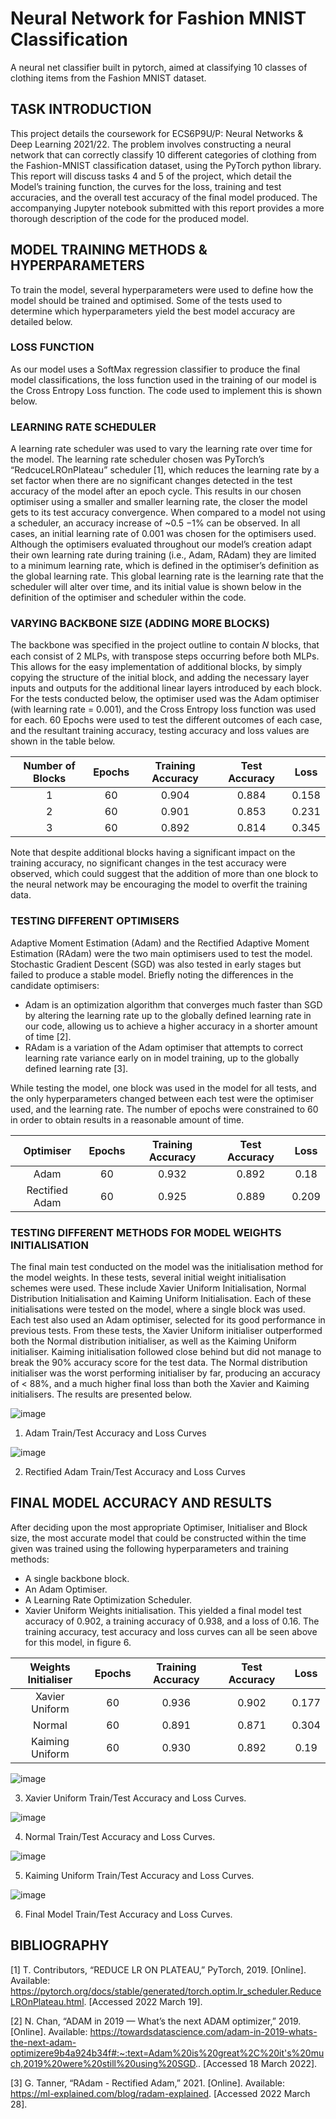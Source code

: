 # Neural Network for Fashion MNIST Classification
A neural net classifier built in pytorch, aimed at classifying 10 classes of clothing items from the Fashion MNIST dataset.


## TASK INTRODUCTION
This project details the coursework for ECS6P9U/P: Neural Networks & Deep Learning 2021/22. The problem involves
constructing a neural network that can correctly classify 10 different categories of clothing from the Fashion-MNIST
classification dataset, using the PyTorch python library. This report will discuss tasks 4 and 5 of the project, which detail the
Model’s training function, the curves for the loss, training and test accuracies, and the overall test accuracy of the final
model produced. The accompanying Jupyter notebook submitted with this report provides a more thorough description of
the code for the produced model.


## MODEL TRAINING METHODS & HYPERPARAMETERS
To train the model, several hyperparameters were used to define how the model should be trained and optimised. Some of
the tests used to determine which hyperparameters yield the best model accuracy are detailed below.


### LOSS FUNCTION
As our model uses a SoftMax regression classifier to produce the final model classifications, the loss function used in the
training of our model is the Cross Entropy Loss function. The code used to implement this is shown below.


### LEARNING RATE SCHEDULER
A learning rate scheduler was used to vary the learning rate over time for the model. The learning rate scheduler chosen
was PyTorch’s “RedcuceLROnPlateau” scheduler [1], which reduces the learning rate by a set factor when there are no
significant changes detected in the test accuracy of the model after an epoch cycle. This results in our chosen optimiser
using a smaller and smaller learning rate, the closer the model gets to its test accuracy convergence. When compared to a
model not using a scheduler, an accuracy increase of ~0.5 −1% can be observed. In all cases, an initial learning rate of
0.001 was chosen for the optimisers used. Although the optimisers evaluated throughout our model’s creation adapt their
own learning rate during training (i.e., Adam, RAdam) they are limited to a minimum learning rate, which is defined in the
optimiser’s definition as the global learning rate. This global learning rate is the learning rate that the scheduler will alter
over time, and its initial value is shown below in the definition of the optimiser and scheduler within the code.


### VARYING BACKBONE SIZE (ADDING MORE BLOCKS)
The backbone was specified in the project outline to contain 𝑁 blocks, that each consist of 2 MLPs, with transpose steps
occurring before both MLPs. This allows for the easy implementation of additional blocks, by simply copying the structure
of the initial block, and adding the necessary layer inputs and outputs for the additional linear layers introduced by each
block. For the tests conducted below, the optimiser used was the Adam optimiser (with learning rate = 0.001), and the Cross
Entropy loss function was used for each. 60 Epochs were used to test the different outcomes of each case, and the resultant
training accuracy, testing accuracy and loss values are shown in the table below.

| Number of Blocks | Epochs | Training Accuracy | Test Accuracy | Loss  |
| :---:            | :---:  | :---:             | :---:         |:---:  |
| 1                | 60     | 0.904             | 0.884         | 0.158 |
| 2                | 60     | 0.901             | 0.853         | 0.231 |
| 3                | 60     | 0.892             | 0.814         | 0.345 |

Note that despite additional blocks having a significant impact on the training accuracy, no significant changes in the test
accuracy were observed, which could suggest that the addition of more than one block to the neural network may be
encouraging the model to overfit the training data.
 
 
### TESTING DIFFERENT OPTIMISERS
Adaptive Moment Estimation (Adam) and the Rectified Adaptive Moment Estimation (RAdam) were the two main
optimisers used to test the model. Stochastic Gradient Descent (SGD) was also tested in early stages but failed to produce a
stable model. Briefly noting the differences in the candidate optimisers:
* Adam is an optimization algorithm that converges much faster than SGD by altering the learning rate up to the globally defined learning rate in our code, allowing us to achieve a higher accuracy in a shorter amount of time [2].
* RAdam is a variation of the Adam optimiser that attempts to correct learning rate variance early on in model training, up to the globally defined learning rate [3].

While testing the model, one block was used in the model for all tests, and the only hyperparameters changed between
each test were the optimiser used, and the learning rate. The number of epochs were constrained to 60 in order to obtain
results in a reasonable amount of time.

| Optimiser      | Epochs | Training Accuracy | Test Accuracy | Loss  |
| :---:          | :---:  | :---:             | :---:         | :---: |
| Adam           | 60     | 0.932             | 0.892         | 0.18  |
| Rectified Adam | 60     | 0.925             | 0.889         | 0.209 |


### TESTING DIFFERENT METHODS FOR MODEL WEIGHTS INITIALISATION
The final main test conducted on the model was the initialisation method for the model weights. In these tests, several
initial weight initialisation schemes were used. These include Xavier Uniform Initialisation, Normal Distribution Initialisation
and Kaiming Uniform Initialisation. Each of these initialisations were tested on the model, where a single block was used.
Each test also used an Adam optimiser, selected for its good performance in previous tests. From these tests, the Xavier
Uniform initialiser outperformed both the Normal distribution initialiser, as well as the Kaiming Uniform initialiser. Kaiming
initialisation followed close behind but did not manage to break the 90% accuracy score for the test data. The Normal distribution initialiser was the worst performing initialiser by far, producing an accuracy of < 88%, and a much higher final
loss than both the Xavier and Kaiming initialisers. The results are presented below.

![image](https://user-images.githubusercontent.com/57494763/189677639-5f2041ea-6da5-4437-88e6-78dbb842c2d5.png)

1. Adam Train/Test Accuracy and Loss Curves 

![image](https://user-images.githubusercontent.com/57494763/189677712-1dea1510-1c3c-481e-ab9c-7a4c921e83a7.png)

2. Rectified Adam Train/Test Accuracy and Loss Curves


## FINAL MODEL ACCURACY AND RESULTS
After deciding upon the most appropriate Optimiser, Initialiser and Block size, the most accurate model that could be
constructed within the time given was trained using the following hyperparameters and training methods:
* A single backbone block.
* An Adam Optimiser.
* A Learning Rate Optimization Scheduler.
* Xavier Uniform Weights initialisation.
This yielded a final model test accuracy of 0.902, a training accuracy of 0.938, and a loss of 0.16. The training accuracy, test
accuracy and loss curves can all be seen above for this model, in figure 6.

| Weights Initialiser | Epochs | Training Accuracy | Test Accuracy | Loss  |
| :---:               | :---:  | :---:             | :---:         | :---: |
| Xavier Uniform      | 60     | 0.936             | 0.902         | 0.177 |
| Normal              | 60     | 0.891             | 0.871         | 0.304 |
| Kaiming Uniform     | 60     | 0.930             | 0.892         | 0.19  |

![image](https://user-images.githubusercontent.com/57494763/189679138-ad43c08f-7639-42c3-85ad-3a0ac0846fe3.png)

3. Xavier Uniform Train/Test Accuracy and Loss Curves.

![image](https://user-images.githubusercontent.com/57494763/189679195-7b49896d-000e-485d-a202-27acfa73ebd9.png)

4. Normal Train/Test Accuracy and Loss Curves.

![image](https://user-images.githubusercontent.com/57494763/189679246-3d2971bc-6fc9-42ac-94b4-3b3500204c0b.png)

5. Kaiming Uniform Train/Test Accuracy and Loss Curves.

![image](https://user-images.githubusercontent.com/57494763/189679294-cf6b93af-0598-42da-8d7f-5107d74caa03.png)

6. Final Model Train/Test Accuracy and Loss Curves.


## BIBLIOGRAPHY
[1] T. Contributors, “REDUCE LR ON PLATEAU,” PyTorch, 2019. [Online]. Available:
https://pytorch.org/docs/stable/generated/torch.optim.lr_scheduler.ReduceLROnPlateau.html. [Accessed 2022 March
19].

[2] N. Chan, “ADAM in 2019 — What’s the next ADAM optimizer,” 2019. [Online]. Available:
https://towardsdatascience.com/adam-in-2019-whats-the-next-adam-optimizere9b4a924b34f#:~:text=Adam%20is%20great%2C%20it's%20much,2019%20were%20still%20using%20SGD.. [Accessed
18 March 2022].

[3] G. Tanner, “RAdam - Rectified Adam,” 2021. [Online]. Available: https://ml-explained.com/blog/radam-explained.
[Accessed 2022 March 28].
